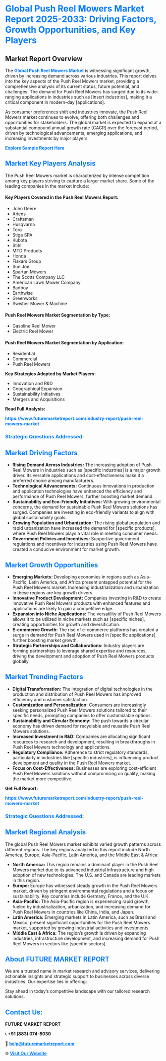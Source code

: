 <h1 style="color: #007BFF;">Global Push Reel Mowers Market Report 2025-2033: Driving Factors, Growth Opportunities, and Key Players</h1>

<section id="overview">
<h2>Market Report Overview</h2>
<p>The <a href="https://www.futuremarketreport.com/industry-report/push-reel-mowers-market" style="color: #007BFF; text-decoration: none;"><strong>Global Push Reel Mowers Market</strong></a> is witnessing significant growth, driven by increasing demand across various industries. This report delves into the key aspects of the Push Reel Mowers market, providing a comprehensive analysis of its current status, future potential, and challenges. The demand for Push Reel Mowers has surged due to its wide-ranging applications in industries such as [insert industries], making it a critical component in modern-day [applications].</p>
<p>As consumer preferences shift and industries innovate, the Push Reel Mowers market continues to evolve, offering both challenges and opportunities for stakeholders. The global market is expected to expand at a substantial compound annual growth rate (CAGR) over the forecast period, driven by technological advancements, emerging applications, and increasing investments by major players.</p>
</section>

<section id="overview">
<p><a href="https://www.futuremarketreport.com/request-sample/reportId=124818" style="color: #007BFF; text-decoration: none;"><strong>Explore Sample Report Here</strong></a></p>
</section>

<section id="key-players">
<h2 style="color: #007BFF;">Market Key Players Analysis</h2>
<p>The Push Reel Mowers market is characterized by intense competition among key players striving to capture a larger market share. Some of the leading companies in the market include:</p>
<h4>Key Players Covered in the Push Reel Mowers Report:</h4>
<ul><li>John Deere</li><li>Ariens</li><li>Craftsman</li><li>Husqvarna</li><li>Toro</li><li>Stiga SPA</li><li>Kubota</li><li>Stihl</li><li>MTD Products</li><li>Honda</li><li>Fiskars Group</li><li>Sun Joe</li><li>Spartan Mowers</li><li>The Scotts Company LLC</li><li>American Lawn Mower Company</li><li>Badboy</li><li>Earthwise</li><li>Greenworks</li><li>Swisher Mower &amp; Machine</li></ul>
<h4>Push Reel Mowers Market Segmentation by Type:</h4>
<ul><li>Gasoline Reel Mower</li><li>Electric Reel Mower</li></ul>

<h4>Push Reel Mowers Market Segmentation by Application:</h4>
<ul><li>Residential</li><li>Commercial</li><li>Push Reel Mowers</li></ul>
<p><strong>Key Strategies Adopted by Market Players:</strong></p>
<ul>
<li>Innovation and R&D</li>
<li>Geographical Expansion</li>
<li>Sustainability Initiatives</li>
<li>Mergers and Acquisitions</li>
</ul>
</section>

<section>
<p><strong>Read Full Analysis: </strong></p><a href="https://www.futuremarketreport.com/industry-report/push-reel-mowers-market" style="color: #007BFF; text-decoration: none;"><strong>https://www.futuremarketreport.com/industry-report/push-reel-mowers-market</strong></a>
<h3 style="color: #007BFF;">Strategic Questions Addressed:</h3>
</section>

<section id="driving-factors">
<h2 style="color: #007BFF;">Market Driving Factors</h2>
<ul>
<li><strong>Rising Demand Across Industries:</strong> The increasing adoption of Push Reel Mowers in industries such as [specific industries] is a major growth driver. Its versatile applications and cost-effectiveness make it a preferred choice among manufacturers.</li>
<li><strong>Technological Advancements:</strong> Continuous innovations in production and application technologies have enhanced the efficiency and performance of Push Reel Mowers, further boosting market demand.</li>
<li><strong>Sustainability and Eco-Friendly Initiatives:</strong> With growing environmental concerns, the demand for sustainable Push Reel Mowers solutions has surged. Companies are investing in eco-friendly variants to align with global sustainability goals.</li>
<li><strong>Growing Population and Urbanization:</strong> The rising global population and rapid urbanization have increased the demand for [specific products], where Push Reel Mowers plays a vital role in meeting consumer needs.</li>
<li><strong>Government Policies and Incentives:</strong> Supportive government regulations and incentives for industries using Push Reel Mowers have created a conducive environment for market growth.</li>
</ul>
</section>

<section id="growth-opportunities">
<h2 style="color: #007BFF;">Market Growth Opportunities</h2>
<ul>
<li><strong>Emerging Markets:</strong> Developing economies in regions such as Asia-Pacific, Latin America, and Africa present untapped potential for the Push Reel Mowers market. Increasing industrialization and urbanization in these regions are key growth drivers.</li>
<li><strong>Innovative Product Development:</strong> Companies investing in R&D to create innovative Push Reel Mowers products with enhanced features and applications are likely to gain a competitive edge.</li>
<li><strong>Expansion into Niche Applications:</strong> The versatility of Push Reel Mowers allows it to be utilized in niche markets such as [specific niches], creating opportunities for growth and diversification.</li>
<li><strong>E-commerce Growth:</strong> The rise of e-commerce platforms has created a surge in demand for Push Reel Mowers used in [specific applications], further boosting market growth.</li>
<li><strong>Strategic Partnerships and Collaborations:</strong> Industry players are forming partnerships to leverage shared expertise and resources, driving the development and adoption of Push Reel Mowers products globally.</li>
</ul>
</section>

<section id="trending-factors">
<h2 style="color: #007BFF;">Market Trending Factors</h2>
<ul>
<li><strong>Digital Transformation:</strong> The integration of digital technologies in the production and distribution of Push Reel Mowers has improved efficiency and customer satisfaction.</li>
<li><strong>Customization and Personalization:</strong> Consumers are increasingly seeking personalized Push Reel Mowers solutions tailored to their specific needs, prompting companies to offer customizable options.</li>
<li><strong>Sustainability and Circular Economy:</strong> The push towards a circular economy has driven demand for recyclable and reusable Push Reel Mowers solutions.</li>
<li><strong>Increased Investment in R&D:</strong> Companies are allocating significant resources to research and development, resulting in breakthroughs in Push Reel Mowers technology and applications.</li>
<li><strong>Regulatory Compliance:</strong> Adherence to strict regulatory standards, particularly in industries like [specific industries], is influencing product development and quality in the Push Reel Mowers market.</li>
<li><strong>Focus on Cost-Effectiveness:</strong> Businesses are exploring cost-efficient Push Reel Mowers solutions without compromising on quality, making the market more competitive.</li>
</ul>
</section>

<section>
<p><strong>Get Full Report: </strong></p><a href="https://www.futuremarketreport.com/industry-report/push-reel-mowers-market" style="color: #007BFF; text-decoration: none;"><strong>https://www.futuremarketreport.com/industry-report/push-reel-mowers-market</strong></a>
<h3 style="color: #007BFF;">Strategic Questions Addressed:</h3>
</section>


<section id="regional-analysis">
<h2 style="color: #007BFF;">Market Regional Analysis</h2>
<p>The global Push Reel Mowers market exhibits varied growth patterns across different regions. The key regions analyzed in this report include North America, Europe, Asia-Pacific, Latin America, and the Middle East & Africa:</p>
<ul>
<li><strong>North America:</strong> This region remains a dominant player in the Push Reel Mowers market due to its advanced industrial infrastructure and high adoption of new technologies. The U.S. and Canada are leading markets in this region.</li>
<li><strong>Europe:</strong> Europe has witnessed steady growth in the Push Reel Mowers market, driven by stringent environmental regulations and a focus on sustainability. Key countries include Germany, France, and the U.K.</li>
<li><strong>Asia-Pacific:</strong> The Asia-Pacific region is experiencing rapid growth, fueled by industrialization, urbanization, and increasing demand for Push Reel Mowers in countries like China, India, and Japan.</li>
<li><strong>Latin America:</strong> Emerging markets in Latin America, such as Brazil and Mexico, present significant opportunities for the Push Reel Mowers market, supported by growing industrial activities and investments.</li>
<li><strong>Middle East & Africa:</strong> The region’s growth is driven by expanding industries, infrastructure development, and increasing demand for Push Reel Mowers in sectors like [specific sectors].</li>
</ul>
</section>

<footer>
<h2 style="color: #007BFF;">About FUTURE MARKET REPORT</h2>
<p>We are a trusted name in market research and advisory services, delivering actionable insights and strategic support to businesses across diverse industries. Our expertise lies in offering:</p>

<p>Stay ahead in today’s competitive landscape with our tailored research solutions.</p>

<h2 style="color: #007BFF;">Contact Us:</h2>
<p><strong>FUTURE MARKET REPORT</strong></p>
<p>📞 <strong>+91 (883) 074-8030</strong></p>
<p>📧 <strong><a href="mailto:help@futuremarketreport.com" style="color: #007BFF;">help@futuremarketreport.com</a></strong></p>
<p>🌐 <strong><a href="https://www.futuremarketreport.com/" style="color: #007BFF;">Visit Our Website</a></strong></p>
</footer>